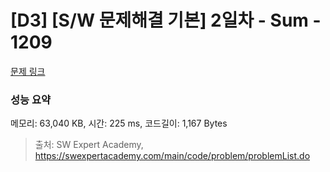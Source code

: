 # [D3] [S/W 문제해결 기본] 2일차 - Sum - 1209 

[문제 링크](https://swexpertacademy.com/main/code/problem/problemDetail.do?contestProbId=AV13_BWKACUCFAYh) 

### 성능 요약

메모리: 63,040 KB, 시간: 225 ms, 코드길이: 1,167 Bytes



> 출처: SW Expert Academy, https://swexpertacademy.com/main/code/problem/problemList.do